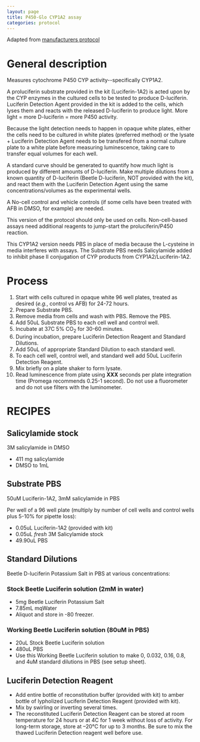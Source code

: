```yaml
---
layout: page
title: P450-Glo CYP1A2 assay
categories: protocol
---
```


Adapted from [manufacturers protocol][1]

# General description

Measures cytochrome P450 CYP activity--specifically CYP1A2.

A proluciferin substrate provided in the kit (Luciferin-1A2) is acted upon by the CYP enzymes in the cultured cells to be tested to produce D-luciferin. Luciferin Detection Agent  provided in the kit is added to the cells, which lyses them and reacts with the released D-luciferin to produce light. More light = more D-luciferin = more P450 activity.

Because the light detection needs to happen in opaque white plates, either the cells need to be cultured in white plates (preferred method) or the lysate + Luciferin Detection Agent needs to be transfered from a normal culture plate to a white plate before measuring luminescence, taking care to transfer equal volumes for each well.

A standard curve should be generated to quantify how much light is produced by different amounts of D-luciferin. Make multiple dilutions from a known quantity of D-luciferin (Beetle D-luciferin, NOT provided with the kit), and react them with the Luciferin Detection Agent using the same concentrations/volumes as the experimental wells.

A No-cell control and vehicle controls (if some cells have been treated with AFB in DMSO, for example) are needed.

This version of the protocol should only be used on cells. Non-cell-based assays need additional reagents to jump-start the proluciferin/P450 reaction.

This CYP1A2 version needs PBS in place of media because the L-cysteine in media interferes with assays. The Substrate PBS needs Salicylamide added to inhibit phase II conjugation of CYP products from CYP1A2/Luciferin-1A2.


# Process

1. Start with cells cultured in opaque white 96 well plates, treated as desired (_e.g._, control vs AFB) for 24-72 hours.
1. Prepare Substrate PBS.
1. Remove media from cells and wash with PBS. Remove the PBS.
1. Add 50uL Substrate PBS to each cell well and control well.
1. Incubate at 37C 5% CO<sub>2</sub> for 30-60 minutes.
1. During incubation, prepare Luciferin Detection Reagent and Standard Dilutions.
1. Add 50uL of appropriate Standard Dilution to each standard well.
1. To each cell well, control well, and standard well add 50uL Luciferin Detection Reagent.
1. Mix briefly on a plate shaker to form lysate.
1. Read luminescence from plate using __XXX__ seconds per plate integration time (Promega recommends 0.25-1 second). Do not use a fluorometer and do not use filters with the luminometer.


# RECIPES

## Salicylamide stock
3M salicylamide in DMSO

  * 411 mg salicylamide
  * DMSO to 1mL

## Substrate PBS
50uM Luciferin-1A2, 3mM salicylamide in PBS

Per well of a 96 well plate (multiply by number of cell wells and control wells plus 5-10% for pipette loss):
  * 0.05uL Luciferin-1A2 (provided with kit)
  * 0.05uL _fresh_ 3M Salicylamide stock
  * 49.90uL PBS

## Standard Dilutions
Beetle D-luciferin Potassium Salt in PBS at various concentrations:

### Stock Beetle Luciferin solution (2mM in water)

  * 5mg Beetle Luciferin Potassium Salt
  * 7.85mL mqWater
  * Aliquot and store in -80 freezer.

### Working Beetle Luciferin solution (80uM in PBS)

  * 20uL Stock Beetle Luciferin solution
  * 480uL PBS
  * Use this Working Beetle Luciferin solution to make 0, 0.032, 0.16, 0.8, and 4uM standard dilutions in PBS (see setup sheet).

## Luciferin Detection Reagent

  * Add entire bottle of reconstitution buffer (provided with kit) to amber bottle of lypholized Luciferin Detection Reagent (provided with kit).
  * Mix by swirling or inverting several times.
  * The reconstituted Luciferin Detection Reagent can be stored at room temperature for 24 hours or at 4C for 1 week without loss of activity. For long-term storage, store at –20°C for up to 3 months. Be sure to mix the thawed Luciferin Detection reagent well before use.

[1]: https://www.promega.com/-/media/files/resources/protocols/technical-bulletins/101/p450-glo-assays-protocol.pdf?la=en
